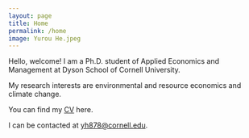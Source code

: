 ```yaml
---
layout: page
title: Home
permalink: /home
image: Yurou He.jpeg
---
```


Hello, welcome! I am a Ph.D. student of Applied Economics and Management at Dyson School of Cornell University.

My research interests are environmental and resource economics and climate change.

You can find my [CV](https://www.dropbox.com/s/v6el1o7klibgjp6/Curriculum_Vitae_hyr.pdf?dl=0) here.

I can be contacted at [yh878@cornell.edu](mailto:yh878@cornell.edu).
